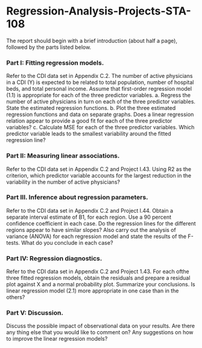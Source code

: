 # Regression-Analysis-Projects-STA-108

The report should begin with a brief introduction (about half a page), followed by
the parts listed below.

### Part I: Fitting regression models. 
Refer to the CDI data set in Appendix C.2. The number of active physicians in a CDI (Y) is expected to be related to total population, number of hospital beds, and total personal income. Assume that first-order regression model (1.1) is appropriate for each of the three predictor variables.
a. Regress the number of active physicians in turn on each of the three predictor variables.
State the estimated regression functions.
b. Plot the three estimated regression functions and data on separate graphs. Does a linear
regression relation appear to provide a good fit for each of the three predictor variables?
c. Calculate MSE for each of the three predictor variables. Which predictor variable leads to
the smallest variability around the fitted regression line?

### Part II: Measuring linear associations. 
Refer to the CDI data set in Appendix C.2 and Project l.43. Using R2 as the criterion, which predictor variable accounts for the largest reduction in the variability in the number of active physicians?

### Part III. Inference about regression parameters. 
Refer to the CDI data set in Appendix C.2 and Project l.44. Obtain a separate interval estimate of B1, for each region. Use a 90 percent confidence coefficient in each case. Do the regression lines for the different regions appear to have similar slopes? Also carry out the analysis of variance (ANOVA) for each regression model and state the results of the F-tests. What do you conclude in each case?

### Part IV: Regression diagnostics.
Refer to the CDI data set in Appendix C.2 and Project 1.43. For each ofthe three fitted regression models, obtain the residuals and prepare a residual plot against X and a normal probability plot. Summarize your conclusions. Is linear regression model (2.1) more appropriate in one case than in the others?

### Part V: Discussion. 
Discuss the possible impact of observational data on your results. Are there any thing else that you would like to comment on? Any suggestions on how to improve the linear regression models?

